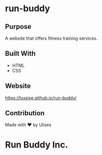 # run-buddy

## Purpose
A website that offers fitness training services.

## Built With
* HTML
* CSS

## Website
https://lussixe.github.io/run-buddy/

## Contribution
Made with &hearts; by Ulises

# Run Buddy Inc.